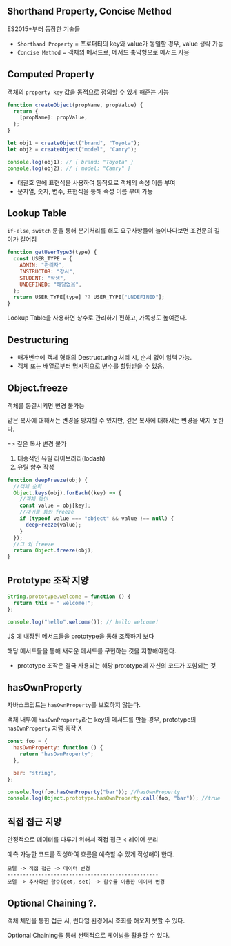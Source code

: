 ## Shorthand Property, Concise Method

ES2015+부터 등장한 기술들

- `Shorthand Property` = 프로퍼티의 key와 value가 동일할 경우, value 생략 가능
- `Concise Method` = 객체의 메서드로, 메서드 축약형으로 메서드 사용

## Computed Property

객체의 `property key` 값을 동적으로 정의할 수 있게 해준는 기능

```javascript
function createObject(propName, propValue) {
  return {
    [propName]: propValue,
  };
}

let obj1 = createObject("brand", "Toyota");
let obj2 = createObject("model", "Camry");

console.log(obj1); // { brand: "Toyota" }
console.log(obj2); // { model: "Camry" }
```

- 대괄호 안에 표현식을 사용하여 동적으로 객체의 속성 이름 부여
- 문자열, 숫자, 변수, 표현식을 통해 속성 이름 부여 가능

## Lookup Table

`if-else`, `switch` 문을 통해 분기처리를 해도 요구사항들이 늘어나다보면 조건문의 길이가 길어짐

```javascript
function getUserType3(type) {
  const USER_TYPE = {
    ADMIN: "관리자",
    INSTRUCTOR: "강사",
    STUDENT: "학생",
    UNDEFINED: "해당없음",
  };
  return USER_TYPE[type] ?? USER_TYPE["UNDEFINED"];
}
```

Lookup Table을 사용하면 상수로 관리하기 편하고, 가독성도 높여준다.

## Destructuring

- 매개변수에 객체 형태의 Destructuring 처리 시, 순서 없이 입력 가능.
- 객체 또는 배열로부터 명시적으로 변수를 할당받을 수 있음.

## Object.freeze

객체를 동결시키면 변경 불가능

얕은 복사에 대해서는 변경을 방지할 수 있지만, 깊은 복사에 대해서는 변경을 막지 못한다.

=> 깊은 복사 변경 불가

1. 대중적인 유틸 라이브러리(lodash)
2. 유틸 함수 작성

```javascript
function deepFreeze(obj) {
  //객체 순회
  Object.keys(obj).forEach((key) => {
    //객체 확인
    const value = obj[key];
    //재귀를 통한 freeze
    if (typeof value === "object" && value !== null) {
      deepFreeze(value);
    }
  });
  //그 외 freeze
  return Object.freeze(obj);
}
```

## Prototype 조작 지양

```javascript
String.prototype.welcome = function () {
  return this + " welcome!";
};

console.log("hello".welcome()); // hello welcome!
```

JS 에 내장된 메서드들을 prototype을 통해 조작하기 보다

해당 메서드들을 통해 새로운 메서드를 구현하는 것을 지향해야한다.

- prototype 조작은 결국 사용되는 해당 prototype에 자신의 코드가 포함되는 것

## hasOwnProperty

자바스크립트는 `hasOwnProperty`를 보호하지 않는다.

객체 내부에 `hasOwnProperty`라는 key의 메서드를 만들 경우, prototype의 `hasOwnProperty` 처럼 동작 X

```javascript
const foo = {
  hasOwnProperty: function () {
    return "hasOwnProperty";
  },

  bar: "string",
};

console.log(foo.hasOwnProperty("bar")); //hasOwnProperty
console.log(Object.prototype.hasOwnProperty.call(foo, "bar")); //true
```

## 직접 접근 지양

안정적으로 데이터를 다루기 위해서 직접 접근 < 레이어 분리

예측 가능한 코드를 작성하여 흐름을 예측할 수 있게 작성해야 한다.
```
모델 -> 직접 접근 -> 데이터 변경
-------------------------------------------------
모델 -> 추사화된 함수(get, set) -> 함수를 이용한 데이터 변경
```

## Optional Chaining ?.

객체 체인을 통한 접근 시, 런타임 환경에서 조회를 해오지 못할 수 있다.

Optional Chaining을 통해 선택적으로 체이닝을 활용할 수 있다.